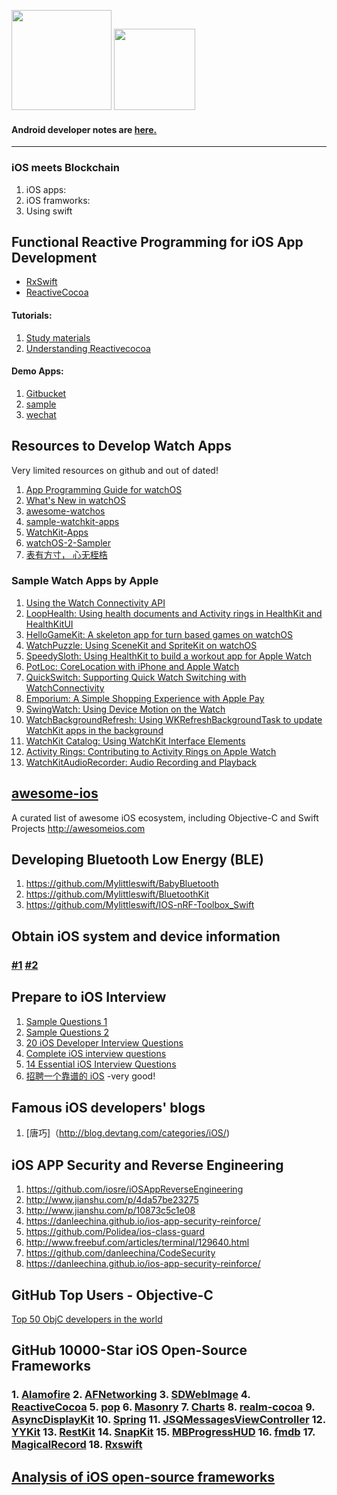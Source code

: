 <img src="https://github.com/Mylittleswift/Developer_Notes/blob/master/logo/ios_logo.png" width="160"> <img src="https://github.com/Mylittleswift/Developer_Notes/blob/master/logo/watchos_logo.png" width="130">

#### Android developer notes are [here.](https://github.com/Mylittleswift/Developer_Notes/blob/master/Android_Notes.md)
------------------------------------------------------------------------------------------------------------------------------
### iOS meets Blockchain
1. iOS apps:
2. iOS framworks:
3. Using swift

## Functional Reactive Programming for iOS App Development
- [RxSwift](https://github.com/ReactiveX/RxSwift)
- [ReactiveCocoa](https://github.com/ReactiveCocoa/ReactiveCocoa)
#### Tutorials:
1. [Study materials](https://gist.github.com/JaviLorbada/4a7bd6129275ebefd5a6)
2. [Understanding Reactivecocoa](http://blog.leichunfeng.com/blog/2015/12/25/reactivecocoa-v2-dot-5-yuan-ma-jie-xi-zhi-jia-gou-zong-lan/)
#### Demo Apps:
1. [Gitbucket](https://github.com/leichunfeng/MVVMReactiveCocoa)
2. [sample](https://github.com/lovemo/MVVMFramework)
3. [wechat](https://github.com/Mylittleswift/WeChat)

## Resources to Develop Watch Apps
Very limited resources on github and out of dated!
1. [App Programming Guide for watchOS](https://developer.apple.com/library/content/documentation/General/Conceptual/WatchKitProgrammingGuide/index.html#//apple_ref/doc/uid/TP40014969)
2. [What's New in watchOS](https://developer.apple.com/library/content/releasenotes/General/WhatsNewInwatchOS/Articles/watchOS_4_0.html#//apple_ref/doc/uid/TP40017636-SW1)
3. [awesome-watchos](https://github.com/yenchenlin/awesome-watchos)
4. [sample-watchkit-apps](https://github.com/sanketfirodiya/sample-watchkit-apps)
5. [WatchKit-Apps](https://github.com/kostiakoval/WatchKit-Apps)
6. [watchOS-2-Sampler](https://github.com/shu223/watchOS-2-Sampler)
7. [表有方寸， 心无桎梏](http://www.cocoachina.com/applewatch/)

### Sample Watch Apps by Apple
1. [Using the Watch Connectivity API](https://developer.apple.com/library/content/samplecode/SimpleWatchConnectivity/Introduction/Intro.html#//apple_ref/doc/uid/TP40017663)
2. [LoopHealth: Using health documents and Activity rings in HealthKit and HealthKitUI](https://developer.apple.com/library/content/samplecode/LoopHealth/Introduction/Intro.html#//apple_ref/doc/uid/TP40017553)
3. [HelloGameKit: A skeleton app for turn based games on watchOS](https://developer.apple.com/library/content/samplecode/HelloGameKit/Introduction/Intro.html#//apple_ref/doc/uid/TP40017337)
4. [WatchPuzzle: Using SceneKit and SpriteKit on watchOS](https://developer.apple.com/library/content/samplecode/WatchPuzzle/Introduction/Intro.html#//apple_ref/doc/uid/TP40017284)
5. [SpeedySloth: Using HealthKit to build a workout app for Apple Watch](https://developer.apple.com/library/content/samplecode/SpeedySloth/Introduction/Intro.html#//apple_ref/doc/uid/TP40017338)
6. [PotLoc: CoreLocation with iPhone and Apple Watch](https://developer.apple.com/library/content/samplecode/PotLoc/Introduction/Intro.html#//apple_ref/doc/uid/TP40016176)
7. [QuickSwitch: Supporting Quick Watch Switching with WatchConnectivity](https://developer.apple.com/library/content/samplecode/QuickSwitch/Introduction/Intro.html#//apple_ref/doc/uid/TP40016647)
8. [Emporium: A Simple Shopping Experience with Apple Pay](https://developer.apple.com/library/content/samplecode/Emporium/Introduction/Intro.html#//apple_ref/doc/uid/TP40016175)
9. [SwingWatch: Using Device Motion on the Watch](https://developer.apple.com/library/content/samplecode/SwingWatch/Introduction/Intro.html#//apple_ref/doc/uid/TP40017286)
10. [WatchBackgroundRefresh: Using WKRefreshBackgroundTask to update WatchKit apps in the background](https://developer.apple.com/library/content/samplecode/WatchBackgroundRefresh/Introduction/Intro.html#//apple_ref/doc/uid/TP40017295)
11. [WatchKit Catalog: Using WatchKit Interface Elements](https://developer.apple.com/library/content/samplecode/WKInterfaceCatalog/Introduction/Intro.html#//apple_ref/doc/uid/TP40015046)
12. [Activity Rings: Contributing to Activity Rings on Apple Watch](https://developer.apple.com/library/content/samplecode/ActivityRings/Introduction/Intro.html#//apple_ref/doc/uid/TP40016623)
13. [WatchKitAudioRecorder: Audio Recording and Playback](https://developer.apple.com/library/content/samplecode/WatchKitAudioRecorder/Introduction/Intro.html#//apple_ref/doc/uid/TP40016225)


## [awesome-ios](https://github.com/vsouza/awesome-ios)
A curated list of awesome iOS ecosystem, including Objective-C and Swift Projects http://awesomeios.com


## Developing Bluetooth Low Energy (BLE)
1. https://github.com/Mylittleswift/BabyBluetooth
2. https://github.com/Mylittleswift/BluetoothKit
3. https://github.com/Mylittleswift/IOS-nRF-Toolbox_Swift


## Obtain iOS system and device information 
### [#1](https://github.com/Shmoopi/iOS-System-Services) [#2](https://github.com/liuzhongning/NNDeviceInformation)


## Prepare to iOS Interview
1. [Sample Questions 1](https://github.com/Mylittleswift/Andriod-iOS-Blogs/blob/master/topics/ios-interview.md)
2. [Sample Questions 2](https://github.com/Mylittleswift/Andriod-iOS-Blogs/blob/master/topics/iOS-interview(chinese).md)
3. [20 iOS Developer Interview Questions](https://www.codementor.io/mattgoldspink/ios-interview-tips-questions-answers-objective-c-du1088nfb)
4. [Complete iOS interview questions](https://github.com/chaoskyme/iOS-Interview-Questions)
5. [14 Essential iOS Interview Questions](https://www.toptal.com/ios/interview-questions)
6. [招聘一个靠谱的 iOS](https://github.com/ChenYilong/iOSInterviewQuestions) -very good!

## Famous iOS developers' blogs
1. [唐巧]（http://blog.devtang.com/categories/iOS/)

## iOS APP Security and Reverse Engineering
1. <https://github.com/iosre/iOSAppReverseEngineering>
2. <http://www.jianshu.com/p/4da57be23275>
3. <http://www.jianshu.com/p/10873c5c1e08>
4. <https://danleechina.github.io/ios-app-security-reinforce/>
5. <https://github.com/Polidea/ios-class-guard>
6. <http://www.freebuf.com/articles/terminal/129640.html>
7. <https://github.com/danleechina/CodeSecurity>
8. <https://danleechina.github.io/ios-app-security-reinforce/>

## GitHub Top Users - Objective-C
[Top 50 ObjC developers in the world](https://github.com/Mylittleswift/Monkey/blob/master/github_top_users_repositories/github_top_users_objective-c_world.md)

## GitHub 10000-Star iOS Open-Source Frameworks
### 1. [Alamofire](https://github.com/Alamofire/Alamofire) 2. [AFNetworking](https://github.com/AFNetworking/AFNetworking)  3. [SDWebImage](https://github.com/rs/SDWebImage)  4. [ReactiveCocoa](https://github.com/ReactiveCocoa/ReactiveCocoa)  5. [pop](https://github.com/facebook/pop) 6. [Masonry](https://github.com/SnapKit/Masonry) 7. [Charts](https://github.com/danielgindi/Charts) 8. [realm-cocoa](https://github.com/realm/realm-cocoa)  9. [AsyncDisplayKit](https://github.com/facebookarchive/AsyncDisplayKit) 10. [Spring](https://github.com/MengTo/Spring) 11. [JSQMessagesViewController](https://github.com/jessesquires/JSQMessagesViewController)  12. [YYKit](https://github.com/ibireme/YYKit) 13. [RestKit](https://github.com/RestKit/RestKit) 14. [SnapKit](https://github.com/SnapKit/SnapKit) 15. [MBProgressHUD](https://github.com/jdg/MBProgressHUD) 16. [fmdb](https://github.com/ccgus/fmdb) 17. [MagicalRecord](https://github.com/magicalpanda/MagicalRecord) 18. [Rxswift](https://github.com/ReactiveX/RxSwift)

## [Analysis of iOS open-source frameworks](https://github.com/Draveness/Analyze/blob/master/README.md)
